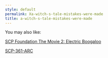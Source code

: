 ```yaml
---
style: default
permalink: Xa-witch-s-tale-mistakes-were-made
title: a-witch-s-tale-mistakes-were-made
---
```

You may also like:

[SCP Foundation The Movie 2: Electric Boogaloo](http://scp-wiki.net/scp-foundation-the-movie-2)

[SCP-361-ARC](http://scp-wiki.net/scp-361-arc)

